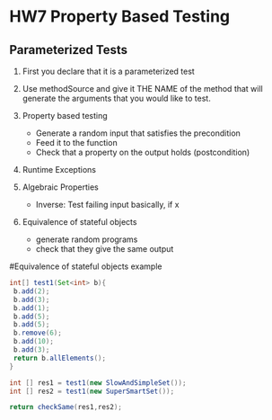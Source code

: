 # HW7 Property Based Testing
## Parameterized Tests
1. First you declare that it is a parameterized test
2. Use methodSource and give it THE NAME of the method that will 
generate the arguments that you would like to test.





1. Property based testing 
    - Generate a random input that satisfies the precondition
    - Feed it to the function
    - Check that a property on the output holds (postcondition)

2. Runtime Exceptions 
3. Algebraic Properties
    - Inverse: Test failing input basically, if x 
4. Equivalence of stateful objects 
    - generate random programs 
    - check that they give the same output 
    
#Equivalence of stateful objects example

```java
int[] test1(Set<int> b){
 b.add(2);
 b.add(3);
 b.add(1);
 b.add(5);
 b.add(5);
 b.remove(6);
 b.add(10);
 b.add(3);
 return b.allElements();
}

int [] res1 = test1(new SlowAndSimpleSet());
int [] res2 = test1(new SuperSmartSet());

return checkSame(res1,res2);
```


 
